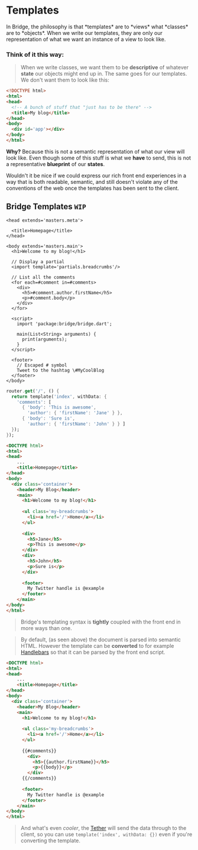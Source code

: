 # Templates
<p class='lead'>
In Bridge, the philosophy is that *templates* are to *views* what *classes* are to 
*objects*. When we write our templates, they are only our representation of what we
want an instance of a view to look like.
</p>

### Think of it this way:
> When we write classes, we want them to be **descriptive** of whatever **state** our
objects might end up in. The same goes for our templates. We don't want them to look 
like this:

```html
<!DOCTYPE html>
<html>
<head>
  <!-- A bunch of stuff that "just has to be there" -->
  <title>My blog</title>
</head>
<body>
  <div id='app'></div>
</body>
</html>
```

**Why?** Because this is not a semantic representation of what our view will look like.
Even though some of this stuff is what we **have** to send, this is not a representative
**blueprint** of our **states**.

Wouldn't it be nice if we could express our rich front end experiences in a way that is
both readable, semantic, and still doesn't violate any of the conventions of the web 
once the templates has been sent to the client.

## Bridge Templates `WIP`
```btl
<head extends='masters.meta'>

  <title>Homepage</title>
</head>

<body extends='masters.main'>
  <h1>Welcome to my blog!</h1>
  
  // Display a partial
  <import template='partials.breadcrumbs'/>
  
  // List all the comments
  <for each=#comment in=#comments>
    <div>
      <h5>#comment.author.firstName</h5>
      <p>#comment.body</p>
    </div>
  </for>
  
  <script>
    import 'package:bridge/bridge.dart';
  
    main(List<String> arguments) {
      print(arguments);
    }
  </script>
  
  <footer>
    // Escaped # symbol
    Tweet to the hashtag \#MyCoolBlog
  </footer>
</body>
```

```dart
router.get('/', () {
  return template('index', withData: {
    'comments': [
      { 'body': 'This is awesome',
        'author': { 'firstName': 'Jane' } },
      { 'body': 'Sure is',
        'author': { 'firstName': 'John' } } ]
  });
});
```

```html
<DOCTYPE html>
<html>
<head>
    ...
    <title>Homepage</title>
</head>
<body>
  <div class='container'>
    <header>My Blog</header>
    <main>
      <h1>Welcome to my blog!</h1>
      
      <ul class='my-breadcrumbs'>
        <li><a href='/'>Home</a></li>
      </ul>
      
      <div>
        <h5>Jane</h5>
        <p>This is awesome</p>
      </div>
      <div>
        <h5>John</h5>
        <p>Sure is</p>
      </div>
      
      <footer>
        My Twitter handle is @example
      </footer>
    </main>
</body>
</html>
```

> Bridge's templating syntax is **tightly** coupled with the front end in more ways
than one.

> By default, (as seen above) the document is parsed into semantic HTML. However
the template can be **converted** to for example [Handlebars](http://handlebarsjs.com)
so that it can be parsed by the front end script.

```html
<DOCTYPE html>
<html>
<head>
    ...
    <title>Homepage</title>
</head>
<body>
  <div class='container'>
    <header>My Blog</header>
    <main>
      <h1>Welcome to my blog!</h1>
      
      <ul class='my-breadcrumbs'>
        <li><a href='/'>Home</a></li>
      </ul>
      
      {{#comments}}
        <div>
          <h5>{{author.firstName}}</h5>
          <p>{{body}}</p>
        </div>
      {{/comments}}
      
      <footer>
        My Twitter handle is @example
      </footer>
    </main>
</body>
</html>
```

> And what's even *cooler*, the [Tether](#/tether) will send the data through to the
client, so you can use `template('index', withData: {})` even if you're converting
the template.
